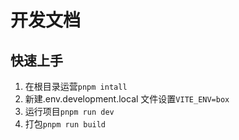 # 开发文档

## 快速上手

1. 在根目录运营`pnpm intall`
2. 新建.env.development.local 文件设置`VITE_ENV=box`
3. 运行项目`pnpm run dev`
4. 打包`pnpm run build`
